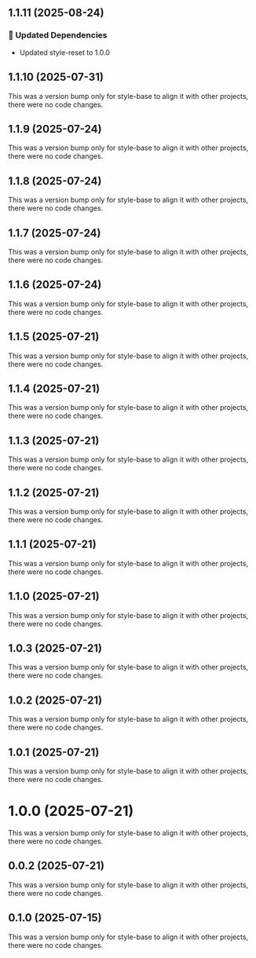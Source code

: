 ## 1.1.11 (2025-08-24)

### 🧱 Updated Dependencies

- Updated style-reset to 1.0.0

## 1.1.10 (2025-07-31)

This was a version bump only for style-base to align it with other projects, there were no code changes.

## 1.1.9 (2025-07-24)

This was a version bump only for style-base to align it with other projects, there were no code changes.

## 1.1.8 (2025-07-24)

This was a version bump only for style-base to align it with other projects, there were no code changes.

## 1.1.7 (2025-07-24)

This was a version bump only for style-base to align it with other projects, there were no code changes.

## 1.1.6 (2025-07-24)

This was a version bump only for style-base to align it with other projects, there were no code changes.

## 1.1.5 (2025-07-21)

This was a version bump only for style-base to align it with other projects, there were no code changes.

## 1.1.4 (2025-07-21)

This was a version bump only for style-base to align it with other projects, there were no code changes.

## 1.1.3 (2025-07-21)

This was a version bump only for style-base to align it with other projects, there were no code changes.

## 1.1.2 (2025-07-21)

This was a version bump only for style-base to align it with other projects, there were no code changes.

## 1.1.1 (2025-07-21)

This was a version bump only for style-base to align it with other projects, there were no code changes.

## 1.1.0 (2025-07-21)

This was a version bump only for style-base to align it with other projects, there were no code changes.

## 1.0.3 (2025-07-21)

This was a version bump only for style-base to align it with other projects, there were no code changes.

## 1.0.2 (2025-07-21)

This was a version bump only for style-base to align it with other projects, there were no code changes.

## 1.0.1 (2025-07-21)

This was a version bump only for style-base to align it with other projects, there were no code changes.

# 1.0.0 (2025-07-21)

This was a version bump only for style-base to align it with other projects, there were no code changes.

## 0.0.2 (2025-07-21)

This was a version bump only for style-base to align it with other projects, there were no code changes.

## 0.1.0 (2025-07-15)

This was a version bump only for style-base to align it with other projects, there were no code changes.

